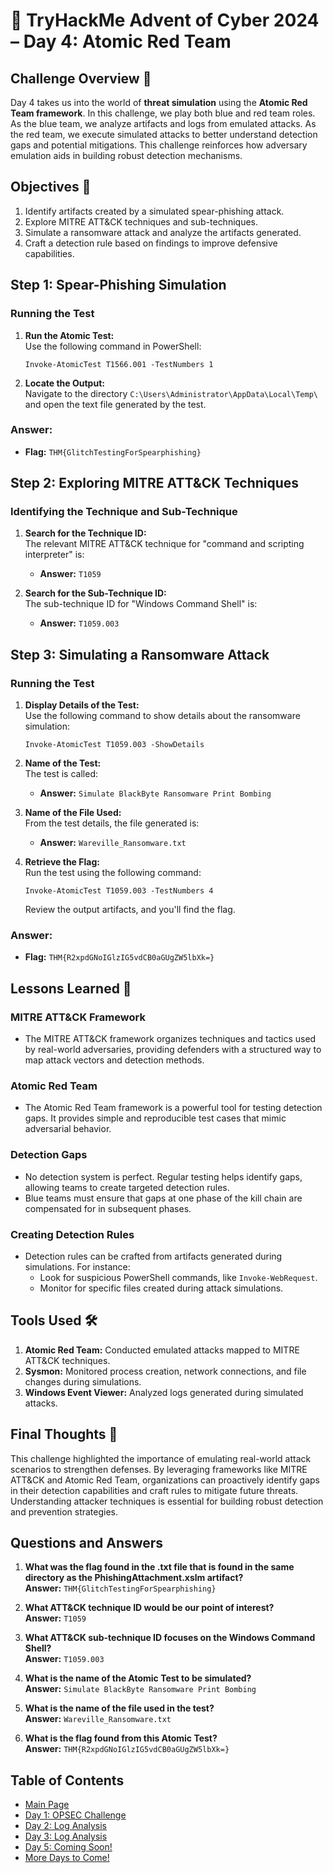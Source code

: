 # 🎄 TryHackMe Advent of Cyber 2024 – Day 4: Atomic Red Team

## Challenge Overview 🎅

Day 4 takes us into the world of **threat simulation** using the **Atomic Red Team framework**. In this challenge, we play both blue and red team roles. As the blue team, we analyze artifacts and logs from emulated attacks. As the red team, we execute simulated attacks to better understand detection gaps and potential mitigations. This challenge reinforces how adversary emulation aids in building robust detection mechanisms.

## Objectives 🎯

1. Identify artifacts created by a simulated spear-phishing attack.
2. Explore MITRE ATT&CK techniques and sub-techniques.
3. Simulate a ransomware attack and analyze the artifacts generated.
4. Craft a detection rule based on findings to improve defensive capabilities.

## Step 1: Spear-Phishing Simulation

### Running the Test
1. **Run the Atomic Test:**  
   Use the following command in PowerShell:  
   ```
   Invoke-AtomicTest T1566.001 -TestNumbers 1
   ```

2. **Locate the Output:**  
   Navigate to the directory `C:\Users\Administrator\AppData\Local\Temp\` and open the text file generated by the test.

### Answer:
- **Flag:** `THM{GlitchTestingForSpearphishing}`

## Step 2: Exploring MITRE ATT&CK Techniques

### Identifying the Technique and Sub-Technique
1. **Search for the Technique ID:**  
   The relevant MITRE ATT&CK technique for "command and scripting interpreter" is:
   - **Answer:** `T1059`

2. **Search for the Sub-Technique ID:**  
   The sub-technique ID for "Windows Command Shell" is:
   - **Answer:** `T1059.003`

## Step 3: Simulating a Ransomware Attack

### Running the Test
1. **Display Details of the Test:**  
   Use the following command to show details about the ransomware simulation:
   ```
   Invoke-AtomicTest T1059.003 -ShowDetails
   ```

2. **Name of the Test:**  
   The test is called:  
   - **Answer:** `Simulate BlackByte Ransomware Print Bombing`

3. **Name of the File Used:**  
   From the test details, the file generated is:  
   - **Answer:** `Wareville_Ransomware.txt`

4. **Retrieve the Flag:**  
   Run the test using the following command:
   ```
   Invoke-AtomicTest T1059.003 -TestNumbers 4
   ```
   Review the output artifacts, and you'll find the flag.

### Answer:
- **Flag:** `THM{R2xpdGNoIGlzIG5vdCB0aGUgZW5lbXk=}`

## Lessons Learned 🌟

### MITRE ATT&CK Framework
- The MITRE ATT&CK framework organizes techniques and tactics used by real-world adversaries, providing defenders with a structured way to map attack vectors and detection methods.

### Atomic Red Team
- The Atomic Red Team framework is a powerful tool for testing detection gaps. It provides simple and reproducible test cases that mimic adversarial behavior.

### Detection Gaps
- No detection system is perfect. Regular testing helps identify gaps, allowing teams to create targeted detection rules.
- Blue teams must ensure that gaps at one phase of the kill chain are compensated for in subsequent phases.

### Creating Detection Rules
- Detection rules can be crafted from artifacts generated during simulations. For instance:
  - Look for suspicious PowerShell commands, like `Invoke-WebRequest`.
  - Monitor for specific files created during attack simulations.

## Tools Used 🛠️

1. **Atomic Red Team:** Conducted emulated attacks mapped to MITRE ATT&CK techniques.
2. **Sysmon:** Monitored process creation, network connections, and file changes during simulations.
3. **Windows Event Viewer:** Analyzed logs generated during simulated attacks.

## Final Thoughts 🎁

This challenge highlighted the importance of emulating real-world attack scenarios to strengthen defenses. By leveraging frameworks like MITRE ATT&CK and Atomic Red Team, organizations can proactively identify gaps in their detection capabilities and craft rules to mitigate future threats. Understanding attacker techniques is essential for building robust detection and prevention strategies.

## Questions and Answers

1. **What was the flag found in the .txt file that is found in the same directory as the PhishingAttachment.xslm artifact?**  
   **Answer:** `THM{GlitchTestingForSpearphishing}`

2. **What ATT&CK technique ID would be our point of interest?**  
   **Answer:** `T1059`

3. **What ATT&CK sub-technique ID focuses on the Windows Command Shell?**  
   **Answer:** `T1059.003`

4. **What is the name of the Atomic Test to be simulated?**  
   **Answer:** `Simulate BlackByte Ransomware Print Bombing`

5. **What is the name of the file used in the test?**  
   **Answer:** `Wareville_Ransomware.txt`

6. **What is the flag found from this Atomic Test?**  
   **Answer:** `THM{R2xpdGNoIGlzIG5vdCB0aGUgZW5lbXk=}`
   
## Table of Contents

- [Main Page](README.md)  
- [Day 1: OPSEC Challenge](day1.md)  
- [Day 2: Log Analysis](day2.md)  
- [Day 3: Log Analysis](day3.md)
- [Day 5: Coming Soon!](day5.md)
- [More Days to Come!](#)
